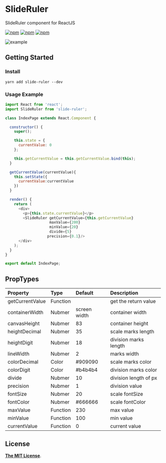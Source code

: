 # SlideRuler
SlideRuler component for ReactJS

[![npm](https://img.shields.io/npm/v/slide-ruler.svg)](https://www.npmjs.com/package/slide-ruler)
[![npm](https://img.shields.io/npm/dy/slide-ruler.svg)](https://www.npmjs.com/package/slide-ruler)
[![npm](https://img.shields.io/npm/l/slide-ruler.svg)](https://www.npmjs.com/package/slide-ruler)

![example](http://chuantu.biz/t6/198/1515223694x-1404758279.gif)

## Getting Started

### Install

```shell
yarn add slide-ruler --dev
```

### Usage Example

```javascript
import React from 'react';
import SlideRuler from 'slide-ruler';

class IndexPage extends React.Component {

  constructor() {
    super();

    this.state = {
      currentValue: 0
    };

    this.getCurrentValue = this.getCurrentValue.bind(this);
  }

  getCurrentValue(currentValue){
    this.setState({
      currentValue:currentValue
    })
  }

  render() {
    return (
      <div>
        <p>{this.state.currentValue}</p>
        <SlideRuler getCurrentValue={this.getCurrentValue}
                    maxValue={200}
                    minValue={20}
                    divide={5} 
      			   precision={0.1}/>
      </div>
    );
  }
}

export default IndexPage;

```

## PropTypes

| Property        | Type     | Default      | Description           |
| :-------------- | :------- | :----------- | :-------------------- |
| getCurrentValue | Function |              | get the return value  |
| containerWidth  | Nubmer   | screen width | container width       |
| canvasHeight    | Nubmer   | 83           | container height      |
| heightDecimal   | Nubmer   | 35           | scale marks length    |
| heightDigit     | Nubmer   | 18           | division marks length |
| lineWidth       | Nubmer   | 2            | marks width           |
| colorDecimal    | Color    | #909090      | scale marks color     |
| colorDigit      | Color    | #b4b4b4      | division marks color  |
| divide          | Nubmer   | 10           | division length of px |
| precision       | Nubmer   | 1            | division value        |
| fontSize        | Nubmer   | 20           | scale fontSize        |
| fontColor       | Nubmer   | #666666      | scale fontColor       |
| maxValue        | Function | 230          | max value             |
| minValue        | Function | 100          | min value             |
| currentValue    | Function | 0            | current value         |


## License

[**The MIT License**](http://opensource.org/licenses/MIT).